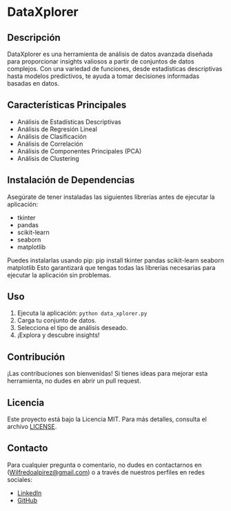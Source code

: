 # DataXplorer

## Descripción
DataXplorer es una herramienta de análisis de datos avanzada diseñada para proporcionar insights valiosos a partir de conjuntos de datos complejos. Con una variedad de funciones, desde estadísticas descriptivas hasta modelos predictivos, te ayuda a tomar decisiones informadas basadas en datos.

## Características Principales
- Análisis de Estadísticas Descriptivas
- Análisis de Regresión Lineal
- Análisis de Clasificación
- Análisis de Correlación
- Análisis de Componentes Principales (PCA)
- Análisis de Clustering

## Instalación de Dependencias
Asegúrate de tener instaladas las siguientes librerías antes de ejecutar la aplicación:
- tkinter
- pandas
- scikit-learn
- seaborn
- matplotlib

Puedes instalarlas usando pip:
pip install tkinter pandas scikit-learn seaborn matplotlib
Esto garantizará que tengas todas las librerías necesarias para ejecutar la aplicación sin problemas.


## Uso
1. Ejecuta la aplicación: `python data_xplorer.py`
2. Carga tu conjunto de datos.
3. Selecciona el tipo de análisis deseado.
4. ¡Explora y descubre insights!

## Contribución
¡Las contribuciones son bienvenidas! Si tienes ideas para mejorar esta herramienta, no dudes en abrir un pull request.

## Licencia
Este proyecto está bajo la Licencia MIT. Para más detalles, consulta el archivo [LICENSE](LICENSE).

## Contacto
Para cualquier pregunta o comentario, no dudes en contactarnos en (Wilfredoalpirez@gmail.com) o a través de nuestros perfiles en redes sociales:
- [LinkedIn](https://www.linkedin.com/in/wilfredo-alpirez-835210197/)
- [GitHub](https://github.com/Kuil502)
